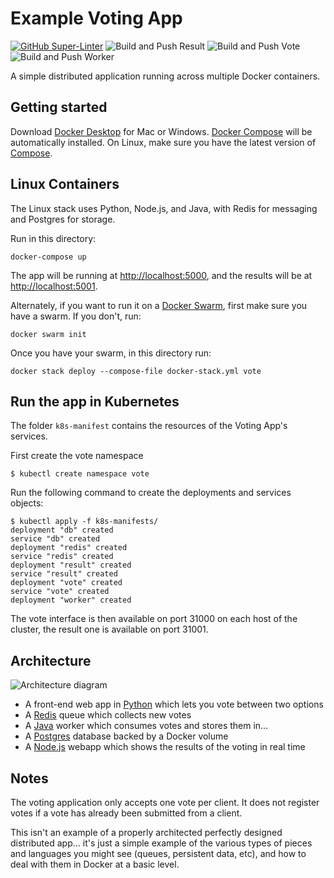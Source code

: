 Example Voting App
=========

[![GitHub Super-Linter](https://github.com/bretfisher/example-voting-app/workflows/Lint%20Code%20Base/badge.svg)](https://github.com/marketplace/actions/super-linter)
![Build and Push Result](https://github.com/bretfisher/example-voting-app/actions/workflows/result.yml/badge.svg?branch=master)
![Build and Push Vote](https://github.com/bretfisher/example-voting-app/actions/workflows/vote.yml/badge.svg?branch=master)
![Build and Push Worker](https://github.com/bretfisher/example-voting-app/actions/workflows/worker.yml/badge.svg?branch=master)

A simple distributed application running across multiple Docker containers.

Getting started
---------------

Download [Docker Desktop](https://www.docker.com/products/docker-desktop) for Mac or Windows. [Docker Compose](https://docs.docker.com/compose) will be automatically installed. On Linux, make sure you have the latest version of [Compose](https://docs.docker.com/compose/install/). 


## Linux Containers

The Linux stack uses Python, Node.js, and Java, with Redis for messaging and Postgres for storage.

Run in this directory:
```
docker-compose up
```
The app will be running at [http://localhost:5000](http://localhost:5000), and the results will be at [http://localhost:5001](http://localhost:5001).

Alternately, if you want to run it on a [Docker Swarm](https://docs.docker.com/engine/swarm/), first make sure you have a swarm. If you don't, run:
```
docker swarm init
```
Once you have your swarm, in this directory run:
```
docker stack deploy --compose-file docker-stack.yml vote
```

Run the app in Kubernetes
-------------------------

The folder `k8s-manifest` contains the resources of the Voting App's services.

First create the vote namespace

```
$ kubectl create namespace vote
```

Run the following command to create the deployments and services objects:
```
$ kubectl apply -f k8s-manifests/
deployment "db" created
service "db" created
deployment "redis" created
service "redis" created
deployment "result" created
service "result" created
deployment "vote" created
service "vote" created
deployment "worker" created
```

The vote interface is then available on port 31000 on each host of the cluster, the result one is available on port 31001.

Architecture
-----

![Architecture diagram](architecture.png)

* A front-end web app in [Python](/vote) which lets you vote between two options
* A [Redis](https://hub.docker.com/_/redis/) queue which collects new votes
* A [Java](/worker/src/main) worker which consumes votes and stores them in…
* A [Postgres](https://hub.docker.com/_/postgres/) database backed by a Docker volume
* A [Node.js](/result) webapp which shows the results of the voting in real time


Notes
-----

The voting application only accepts one vote per client. It does not register votes if a vote has already been submitted from a client.

This isn't an example of a properly architected perfectly designed distributed app... it's just a simple 
example of the various types of pieces and languages you might see (queues, persistent data, etc), and how to 
deal with them in Docker at a basic level. 
